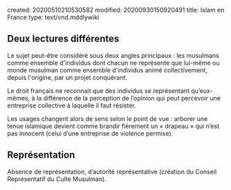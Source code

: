 created: 20200510210530582
modified: 20200930150920491
title: Islam en France
type: text/vnd.mddlywiki

## Deux lectures différentes

Le sujet peut-être considéré sous deux angles principaux : les musulmans comme ensemble d'individus dont chacun ne représente que lui-même ou monde musulman comme ensemble d'individus animé collectivement, depuis l'origine, par un projet conquérant.

Le droit français ne reconnait que des individus se représentant qu’eux-mêmes, à la différence de la perception de l’opinion qui peut percevoir une entreprise collective à laquelle il faut résister.

Les usages changent alors de sens selon le point de vue : arborer une tenue islamique devient comme brandir fièrement un « drapeau » qui n’est pas innocent (celui d’une entreprise de violence permise).

## Représentation

Absence de représentation, d’autorité représentative (création du Conseil Représentatif du Culte Musulman).
